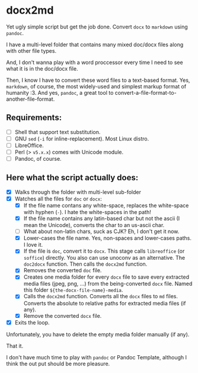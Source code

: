 # docx2md

Yet ugly simple script but get the job done. Convert `docx` to `markdown` using `pandoc`.

I have a multi-level folder that contains many mixed doc/docx files along with other file types.

And, I don't wanna play with a word proccessor every time I need to see what it is in the doc/docx file.

Then, I know I have to convert these word files to a text-based format. Yes, `markdown`, of course, the most widely-used and simplest markup format of humanity :3. And yes, `pandoc`, a great tool to convert-a-file-format-to-another-file-format.

## Requirements:
- [ ] Shell that support text substitution.
- [ ] GNU `sed` (`-i` for inline-replacement). Most Linux distro.
- [ ] LibreOffice.
- [ ] Perl (> `v5.x.x`) comes with Unicode module.
- [ ] Pandoc, of course.

## Here what the script actually does:

- [x] Walks through the folder with multi-level sub-folder
- [x] Watches all the files for `doc` or `docx`:
  - [x] If the file name contans any white-space, replaces the white-space with hyphen (`-`). I hate the white-spaces in the path!
  - [x] If the file name contains any latin-based char but not the ascii (I mean the Unicode), converts the char to an us-ascii char.
  - [ ] What about non-latin chars, suck as CJK? Eh, I don't get it now.
  - [x] Lower-cases the file name. Yes, non-spaces and lower-cases paths. I love it.
  - [x] If the file is `doc`, convert it to `docx`. This stage calls `libreoffice` (or `soffice`) directly. You also can use unoconv as an alternative. The `doc2docx` function. Then calls the `docx2md` function.
  - [x] Removes the converted `doc` file.
  - [x] Creates one media folder for every `docx` file to save every extracted media files (jpeg, png, ...) from the being-converted `docx` file. Named this folder `${the-docx-file-name}-media`.
  - [x] Calls the `docx2md` function. Converts all the `docx` files to `md` files. Converts the absolute to relative paths for extracted media files (if any).
  - [x] Remove the converted `docx` file.
- [x] Exits the loop.

Unfortunately, you have to delete the empty media folder manually (if any).

That it.

I don't have much time to play with `pandoc` or Pandoc Template, although I think the out put should be more pleasure.
